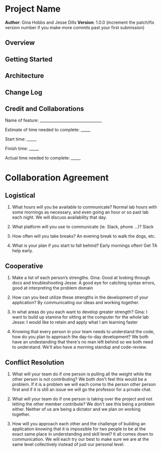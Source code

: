 # Project Name

**Author**: Gina Hobbs and Jesse Dills
**Version**: 1.0.0 (increment the patch/fix version number if you make more commits past your first submission)

## Overview
<!-- Provide a high level overview of what this application is and why you are building it, beyond the fact that it's an assignment for this class. (i.e. What's your problem domain?) -->

## Getting Started
<!-- What are the steps that a user must take in order to build this app on their own machine and get it running? -->

## Architecture
<!-- Provide a detailed description of the application design. What technologies (languages, libraries, etc) you're using, and any other relevant design information. -->

## Change Log
<!-- Use this area to document the iterative changes made to your application as each feature is successfully implemented. Use time stamps. Here's an example:

01-01-2001 4:59pm - Application now has a fully-functional express server, with a GET route for the location resource. -->

## Credit and Collaborations
<!-- Give credit (and a link) to other people or resources that helped you build this application. -->

Name of feature: ________________________________

Estimate of time needed to complete: _____

Start time: _____

Finish time: _____

Actual time needed to complete: _____

# Collaboration Agreement

## Logistical

1. What hours will you be available to communicate?
Normal lab hours with some mornings as necessary, and even going an hour or so past lab each night. We will discuss availability that day.

2. What platform will you use to communicate (ie. Slack, phone …)?
Slack

3. How often will you take breaks?
An evening break to walk the dogs, etc.

4. What is your plan if you start to fall behind?
Early mornings often! Get TA help early.

## Cooperative

1. Make a list of each person’s strengths.
Gina: Good at looking through docs and troubleshooting
Jesse: A good eye for catching syntax errors, good at interpreting the problem domain

2. How can you best utilize these strengths in the development of your application?
By communicating our ideas and working together.

3. In what areas do you each want to develop greater strength?
Gina: I want to build up stamina for sitting at the computer for the whole lab
Jesse: I would like to retain and apply what I am learning faster

4. Knowing that every person in your team needs to understand the code, how do you plan to approach the day-to-day development?
We both have an undestanding that there's no man left behind so we both need to understand. We'll also have a morning standup and code-review.

## Conflict Resolution

1. What will your team do if one person is pulling all the weight while the other person is not contributing?
We both don't feel this would be a problem. If it is a problem we will each come to the person other person first and if it is still an issue we will go the professor for a private chat.

2. What will your team do if one person is taking over the project and not letting the other member contribute?
We don't see this being a problem either. Neither of us are being a dictator and we plan on working together.

3. How will you approach each other and the challenge of building an application knowing that it is impossible for two people to be at the exact same place in understanding and skill level?
It all comes down to communication. We will each try our best to make sure we are at the same level collectively instead of just our personal level.